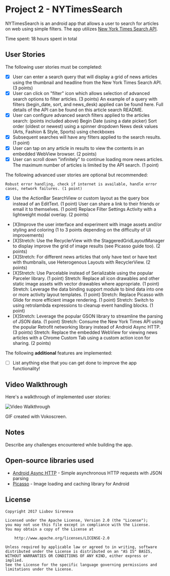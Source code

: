# Project 2 - NYTimesSearch

NYTimesSearch is an android app that allows a user to search for articles on web using simple filters. The app utilizes [New York Times Search API](http://developer.nytimes.com/docs/read/article_search_api_v2).

Time spent: 18 hours spent in total

## User Stories

The following user stories must be completed:

* [X] User can enter a search query that will display a grid of news articles using the thumbnail and headline from the New York Times Search API. (3 points)
* [X] User can click on "filter" icon which allows selection of advanced search options to filter articles. (3 points)
        An example of a query with filters (begin_date, sort, and news_desk) applied can be found here. Full details of the API can be found on this article search README.
* [X] User can configure advanced search filters applied to the articles search: (points included above)
        Begin Date (using a date picker)
        Sort order (oldest or newest) using a spinner dropdown
        News desk values (Arts, Fashion & Style, Sports) using checkboxes
* [X] Subsequent searches will have any filters applied to the search results. (1 point)
* [X] User can tap on any article in results to view the contents in an embedded WebView browser. (2 points)
* [X] User can scroll down "infinitely" to continue loading more news articles. The maximum number of articles is limited by the API search. (1 point)

The following advanced user stories are optional but recommended:

    Robust error handling, check if internet is available, handle error cases, network failures. (1 point)
* [X] Use the ActionBar SearchView or custom layout as the query box instead of an EditText. (1 point)
    User can share a link to their friends or email it to themselves. (1 point)
    Replace Filter Settings Activity with a lightweight modal overlay. (2 points)
* [X]Improve the user interface and experiment with image assets and/or styling and coloring (1 to 3 points depending on the difficulty of UI improvements)
* [X]Stretch: Use the RecyclerView with the StaggeredGridLayoutManager to display improve the grid of image results (see Picasso guide too). (2 points)
* [X]Stretch: For different news articles that only have text or have text with thumbnails, use Heterogenous Layouts with RecyclerView. (2 points)
* [X]Stretch: Use Parcelable instead of Serializable using the popular Parceler library. (1 point)
    Stretch: Replace all icon drawables and other static image assets with vector drawables where appropriate. (1 point)
    Stretch: Leverage the data binding support module to bind data into one or more activity layout templates. (1 point)
    Stretch: Replace Picasso with Glide for more efficient image rendering. (1 point)
    Stretch: Switch to using retrolambda expressions to cleanup event handling blocks. (1 point)
 * [X]Stretch: Leverage the popular GSON library to streamline the parsing of JSON data. (1 point)
    Stretch: Consume the New York Times API using the popular Retrofit networking library instead of Android Async HTTP. (3 points)
    Stretch: Replace the embedded WebView for viewing news articles with a Chrome Custom Tab using a custom action icon for sharing. (2 points)

The following **additional** features are implemented:

* [ ] List anything else that you can get done to improve the app functionality!

## Video Walkthrough

Here's a walkthrough of implemented user stories:

<img src='' title='Video Walkthrough' width='' alt='Video Walkthrough' />

GIF created with Vokoscreen.

## Notes

Describe any challenges encountered while building the app.

## Open-source libraries used

- [Android Async HTTP](https://github.com/loopj/android-async-http) - Simple asynchronous HTTP requests with JSON parsing
- [Picasso](http://square.github.io/picasso/) - Image loading and caching library for Android

## License

    Copyright 2017 Liubov Sireneva

    Licensed under the Apache License, Version 2.0 (the "License");
    you may not use this file except in compliance with the License.
    You may obtain a copy of the License at

        http://www.apache.org/licenses/LICENSE-2.0

    Unless required by applicable law or agreed to in writing, software
    distributed under the License is distributed on an "AS IS" BASIS,
    WITHOUT WARRANTIES OR CONDITIONS OF ANY KIND, either express or implied.
    See the License for the specific language governing permissions and
    limitations under the License.
